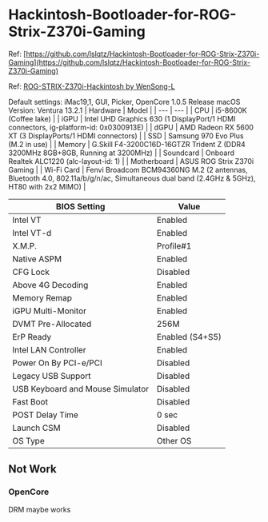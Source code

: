 # Hackintosh-Bootloader-for-ROG-Strix-Z370i-Gaming
Ref: [https://github.com/lslqtz/Hackintosh-Bootloader-for-ROG-Strix-Z370i-Gaming](https://github.com/lslqtz/Hackintosh-Bootloader-for-ROG-Strix-Z370i-Gaming)

Ref: [ROG-STRIX-Z370i-Hackintosh by WenSong-L](https://github.com/WenSong-L/ROG-STRIX-Z370i-Hackintosh)  

Default settings: iMac19,1, GUI, Picker, OpenCore 1.0.5 Release 
macOS Version: Ventura 13.2.1
| Hardware | Model |
| --- | --- |
| CPU | i5-8600K (Coffee lake) |
| iGPU | Intel UHD Graphics 630 (1 DisplayPort/1 HDMI connectors, ig-platform-id: 0x0300913E) |
| dGPU | AMD Radeon RX 5600 XT (3 DisplayPorts/1 HDMI connectors) |
| SSD | Samsung 970 Evo Plus (M.2 in use) |
| Memory | G.Skill F4-3200C16D-16GTZR Trident Z (DDR4 3200MHz 8GB+8GB, Running at 3200MHz) |
| Soundcard | Onboard Realtek ALC1220 (alc-layout-id: 1) |
| Motherboard | ASUS ROG Strix Z370i Gaming |
| Wi-Fi Card | Fenvi Broadcom BCM94360NG M.2 (2 antennas, Bluetooth 4.0, 802.11a/b/g/n/ac, Simultaneous dual band (2.4GHz & 5GHz), HT80 with 2x2 MIMO) |


| BIOS Setting | Value |
| --- | --- |
| Intel VT | Enabled |
| Intel VT-d | Enabled |
| X.M.P. | Profile#1 |
| Native ASPM | Enabled |
| CFG Lock | Disabled |
| Above 4G Decoding | Enabled |
| Memory Remap | Enabled |
| iGPU Multi-Monitor | Enabled |
| DVMT Pre-Allocated | 256M |
| ErP Ready | Enabled (S4+S5) |
| Intel LAN Controller | Enabled |
| Power On By PCI-e/PCI | Disabled |
| Legacy USB Support | Disabled |
| USB Keyboard and Mouse Simulator | Disabled |
| Fast Boot | Disabled |
| POST Delay Time | 0 sec |
| Launch CSM | Disabled |
| OS Type | Other OS |

## Not Work
### OpenCore
DRM maybe works
